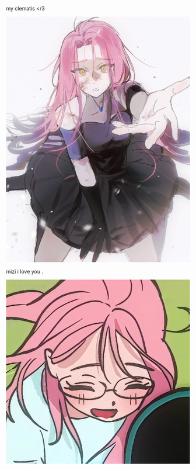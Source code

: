 my clematis &lt;/3

![image alt](https://github.com/aevsria/mizi./blob/main/mizi3.jpg?raw=true)

mizi i love you .

![image alt](https://github.com/aevsria/mizi./blob/main/mizi5.jpg?raw=true)
